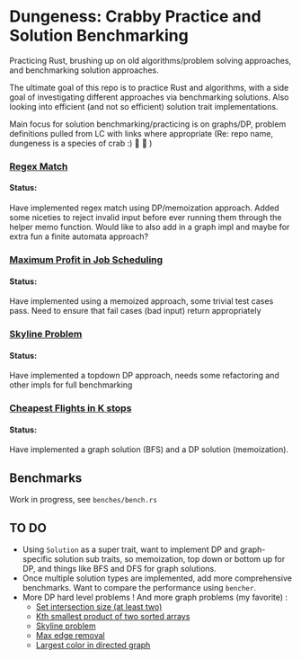 # Dungeness: Crabby Practice and Solution Benchmarking

Practicing Rust, brushing up on old algorithms/problem solving approaches, and benchmarking solution approaches.

The ultimate goal of this repo is to practice Rust and algorithms, with a side goal of investigating different approaches via benchmarking solutions.
Also looking into efficient (and not so efficient) solution trait implementations.

Main focus for solution benchmarking/practicing is on graphs/DP, problem definitions pulled from LC with links where appropriate
(Re: repo name, dungeness is a species of crab :) :crystal_ball: :ghost: ) 



### [Regex Match](https://leetcode.com/problems/regular-expression-matching/)

#### Status: 
Have implemented regex match using DP/memoization approach. Added some
niceties to reject invalid input before ever running them through the helper memo function.
Would like to also add in a graph impl and maybe for extra fun a finite automata approach?

### [Maximum Profit in Job Scheduling](https://leetcode.com/problems/maximum-profit-in-job-scheduling/)

#### Status:
Have implemented using a memoized approach, some trivial test cases pass. Need to
ensure that fail cases (bad input) return appropriately   

### [Skyline Problem](https://leetcode.com/problems/the-skyline-problem/)

#### Status:
Have implemented a topdown DP approach, needs some refactoring and other impls for full benchmarking

### [Cheapest Flights in K stops]( https://leetcode.com/problems/cheapest-flights-within-k-stops/)

#### Status:
Have implemented a graph solution (BFS) and a DP solution (memoization). 


## Benchmarks

Work in progress, see `benches/bench.rs`

## TO DO
- Using `Solution` as a super trait, want to implement DP and graph-specific solution sub traits,
so memoization, top down or bottom up for DP, and things like BFS and DFS for graph solutions. 
- Once multiple solution types are implemented, add more comprehensive benchmarks. Want to compare
 the performance using `bencher`. 
- More DP hard level problems ! And more graph problems (my favorite) :
    - [Set intersection size (at least two)](https://leetcode.com/problems/set-intersection-size-at-least-two/)
    - [Kth smallest product of two sorted arrays](https://leetcode.com/problems/kth-smallest-product-of-two-sorted-arrays/)
    - [Skyline problem](https://leetcode.com/problems/the-skyline-problem/)
    - [Max edge removal](https://leetcode.com/problems/remove-max-number-of-edges-to-keep-graph-fully-traversable/)
    - [Largest color in directed graph](https://leetcode.com/problems/largest-color-value-in-a-directed-graph/)